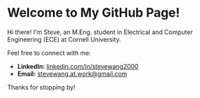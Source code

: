 # Welcome to My GitHub Page!

Hi there! I'm Steve, an M.Eng. student in Electrical and Computer Engineering (ECE) at Cornell University.

Feel free to connect with me:
- **LinkedIn:** [linkedin.com/in/stevewang2000](https://www.linkedin.com/in/stevewang2000/)
- **Email:** stevewang.at.work@gmail.com

Thanks for stopping by!
